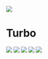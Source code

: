 ![](https://i.ibb.co/xzCtV8J/git-embed.png)
# Turbo
![](https://img.shields.io/twitter/follow/turbobrowserio?color=30a1f2&label=Follow&logo=twitter&style=for-the-badge)
![](https://img.shields.io/discord/824644286616305766?color=7289da&label=DISCORD&logo=discord&style=for-the-badge)
![](https://api.ghprofile.me/view?username=teamcodebyte.turbo)
[![](https://img.shields.io/badge/License-CC%20BY--NC--ND%204.0-lightgrey.svg?color=007ec6&style=for-the-badge)](https://creativecommons.org/licenses/by-nc-nd/4.0/)
![](https://img.shields.io/tokei/lines/github.com/teamcodebyte/turbo?color=007ec6&style=for-the-badge)
